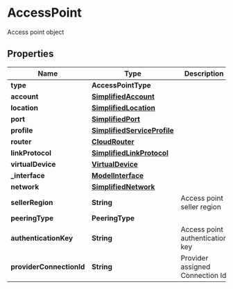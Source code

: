 

# AccessPoint

Access point object

## Properties

| Name | Type | Description | Notes |
|------------ | ------------- | ------------- | -------------|
|**type** | **AccessPointType** |  |  [optional] |
|**account** | [**SimplifiedAccount**](SimplifiedAccount.md) |  |  [optional] |
|**location** | [**SimplifiedLocation**](SimplifiedLocation.md) |  |  [optional] |
|**port** | [**SimplifiedPort**](SimplifiedPort.md) |  |  [optional] |
|**profile** | [**SimplifiedServiceProfile**](SimplifiedServiceProfile.md) |  |  [optional] |
|**router** | [**CloudRouter**](CloudRouter.md) |  |  [optional] |
|**linkProtocol** | [**SimplifiedLinkProtocol**](SimplifiedLinkProtocol.md) |  |  [optional] |
|**virtualDevice** | [**VirtualDevice**](VirtualDevice.md) |  |  [optional] |
|**_interface** | [**ModelInterface**](ModelInterface.md) |  |  [optional] |
|**network** | [**SimplifiedNetwork**](SimplifiedNetwork.md) |  |  [optional] |
|**sellerRegion** | **String** | Access point seller region |  [optional] |
|**peeringType** | **PeeringType** |  |  [optional] |
|**authenticationKey** | **String** | Access point authentication key |  [optional] |
|**providerConnectionId** | **String** | Provider assigned Connection Id |  [optional] |



